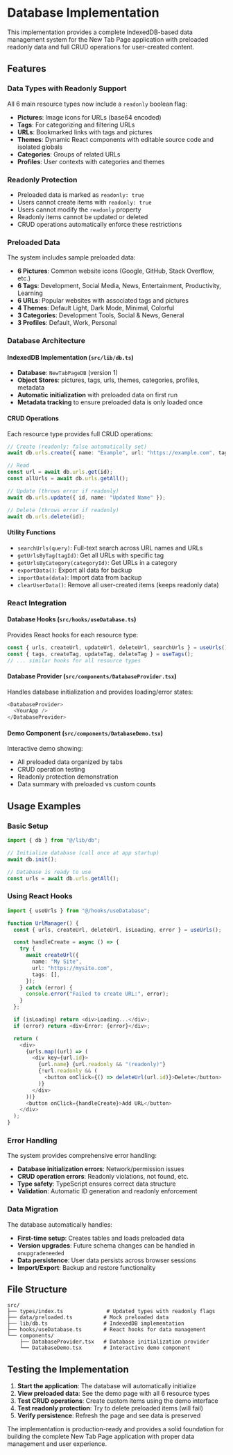 # Database Implementation

This implementation provides a complete IndexedDB-based data management system for the New Tab Page application with preloaded readonly data and full CRUD operations for user-created content.

## Features

### Data Types with Readonly Support

All 6 main resource types now include a `readonly` boolean flag:

- **Pictures**: Image icons for URLs (base64 encoded)
- **Tags**: For categorizing and filtering URLs
- **URLs**: Bookmarked links with tags and pictures
- **Themes**: Dynamic React components with editable source code and isolated globals
- **Categories**: Groups of related URLs
- **Profiles**: User contexts with categories and themes

### Readonly Protection

- Preloaded data is marked as `readonly: true`
- Users cannot create items with `readonly: true`
- Users cannot modify the `readonly` property
- Readonly items cannot be updated or deleted
- CRUD operations automatically enforce these restrictions

### Preloaded Data

The system includes sample preloaded data:

- **6 Pictures**: Common website icons (Google, GitHub, Stack Overflow, etc.)
- **6 Tags**: Development, Social Media, News, Entertainment, Productivity, Learning
- **6 URLs**: Popular websites with associated tags and pictures
- **4 Themes**: Default Light, Dark Mode, Minimal, Colorful
- **3 Categories**: Development Tools, Social & News, General
- **3 Profiles**: Default, Work, Personal

### Database Architecture

#### IndexedDB Implementation (`src/lib/db.ts`)

- **Database**: `NewTabPageDB` (version 1)
- **Object Stores**: pictures, tags, urls, themes, categories, profiles, metadata
- **Automatic initialization** with preloaded data on first run
- **Metadata tracking** to ensure preloaded data is only loaded once

#### CRUD Operations

Each resource type provides full CRUD operations:

```typescript
// Create (readonly: false automatically set)
await db.urls.create({ name: "Example", url: "https://example.com", tags: [] });

// Read
const url = await db.urls.get(id);
const allUrls = await db.urls.getAll();

// Update (throws error if readonly)
await db.urls.update({ id, name: "Updated Name" });

// Delete (throws error if readonly)
await db.urls.delete(id);
```

#### Utility Functions

- `searchUrls(query)`: Full-text search across URL names and URLs
- `getUrlsByTag(tagId)`: Get all URLs with specific tag
- `getUrlsByCategory(categoryId)`: Get URLs in a category
- `exportData()`: Export all data for backup
- `importData(data)`: Import data from backup
- `clearUserData()`: Remove all user-created items (keeps readonly data)

### React Integration

#### Database Hooks (`src/hooks/useDatabase.ts`)

Provides React hooks for each resource type:

```typescript
const { urls, createUrl, updateUrl, deleteUrl, searchUrls } = useUrls();
const { tags, createTag, updateTag, deleteTag } = useTags();
// ... similar hooks for all resource types
```

#### Database Provider (`src/components/DatabaseProvider.tsx`)

Handles database initialization and provides loading/error states:

```typescript
<DatabaseProvider>
  <YourApp />
</DatabaseProvider>
```

#### Demo Component (`src/components/DatabaseDemo.tsx`)

Interactive demo showing:

- All preloaded data organized by tabs
- CRUD operation testing
- Readonly protection demonstration
- Data summary with preloaded vs custom counts

## Usage Examples

### Basic Setup

```typescript
import { db } from "@/lib/db";

// Initialize database (call once at app startup)
await db.init();

// Database is ready to use
const urls = await db.urls.getAll();
```

### Using React Hooks

```typescript
import { useUrls } from "@/hooks/useDatabase";

function UrlManager() {
  const { urls, createUrl, deleteUrl, isLoading, error } = useUrls();

  const handleCreate = async () => {
    try {
      await createUrl({
        name: "My Site",
        url: "https://mysite.com",
        tags: [],
      });
    } catch (error) {
      console.error("Failed to create URL:", error);
    }
  };

  if (isLoading) return <div>Loading...</div>;
  if (error) return <div>Error: {error}</div>;

  return (
    <div>
      {urls.map((url) => (
        <div key={url.id}>
          {url.name} {url.readonly && "(readonly)"}
          {!url.readonly && (
            <button onClick={() => deleteUrl(url.id)}>Delete</button>
          )}
        </div>
      ))}
      <button onClick={handleCreate}>Add URL</button>
    </div>
  );
}
```

### Error Handling

The system provides comprehensive error handling:

- **Database initialization errors**: Network/permission issues
- **CRUD operation errors**: Readonly violations, not found, etc.
- **Type safety**: TypeScript ensures correct data structure
- **Validation**: Automatic ID generation and readonly enforcement

### Data Migration

The database automatically handles:

- **First-time setup**: Creates tables and loads preloaded data
- **Version upgrades**: Future schema changes can be handled in `onupgradeneeded`
- **Data persistence**: User data persists across browser sessions
- **Import/Export**: Backup and restore functionality

## File Structure

```
src/
├── types/index.ts              # Updated types with readonly flags
├── data/preloaded.ts          # Mock preloaded data
├── lib/db.ts                  # IndexedDB implementation
├── hooks/useDatabase.ts       # React hooks for data management
└── components/
    ├── DatabaseProvider.tsx   # Database initialization provider
    └── DatabaseDemo.tsx       # Interactive demo component
```

## Testing the Implementation

1. **Start the application**: The database will automatically initialize
2. **View preloaded data**: See the demo page with all 6 resource types
3. **Test CRUD operations**: Create custom items using the demo interface
4. **Test readonly protection**: Try to delete preloaded items (will fail)
5. **Verify persistence**: Refresh the page and see data is preserved

The implementation is production-ready and provides a solid foundation for building the complete New Tab Page application with proper data management and user experience.
